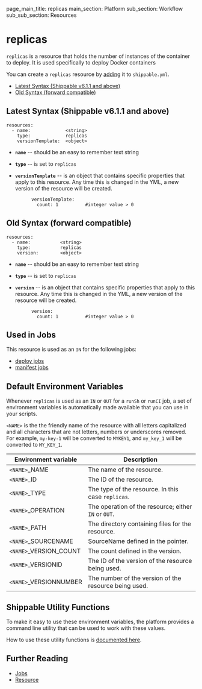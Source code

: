 page_main_title: replicas
main_section: Platform
sub_section: Workflow
sub_sub_section: Resources

# replicas
`replicas` is a resource that holds the number of instances of the container to deploy. It is used specifically to deploy Docker containers

You can create a `replicas` resource by [adding](/platform/tutorial/workflow/crud-resource#adding) it to `shippable.yml`.

- [Latest Syntax (Shippable v6.1.1 and above)](#latestSyntax)
- [Old Syntax (forward compatible)](#oldSyntax)

<a name="latestSyntax"></a>
## Latest Syntax (Shippable v6.1.1 and above)


```
resources:
  - name:             <string>
    type:             replicas
    versionTemplate:  <object>
```

* **`name`** -- should be an easy to remember text string

* **`type`** -- is set to `replicas`

* **`versionTemplate`** -- is an object that contains specific properties that apply to this resource. Any time this is changed in the YML, a new version of the resource will be created.

	        versionTemplate:
	          count: 1          #integer value > 0

<a name="oldSyntax"></a>
## Old Syntax (forward compatible)


```
resources:
  - name:           <string>
    type:           replicas
    version:        <object>
```

* **`name`** -- should be an easy to remember text string

* **`type`** -- is set to `replicas`

* **`version`** -- is an object that contains specific properties that apply to this resource. Any time this is changed in the YML, a new version of the resource will be created.

	        version:
	          count: 1          #integer value > 0


## Used in Jobs
This resource is used as an `IN` for the following jobs:

* [deploy jobs](/platform/workflow/job/deploy/)
* [manifest jobs](/platform/workflow/job/manifest/)

## Default Environment Variables
Whenever `replicas` is used as an `IN` or `OUT` for a `runSh` or `runCI` job, a set of environment variables is automatically made available that you can use in your scripts.

`<NAME>` is the the friendly name of the resource with all letters capitalized and all characters that are not letters, numbers or underscores removed. For example, `my-key-1` will be converted to `MYKEY1`, and `my_key_1` will be converted to `MY_KEY_1`.

| Environment variable						| Description                         |
| ------------- 								|------------------------------------ |
| `<NAME>`\_NAME 							| The name of the resource. |
| `<NAME>`\_ID 								| The ID of the resource. |
| `<NAME>`\_TYPE 							| The type of the resource. In this case `replicas`. |
| `<NAME>`\_OPERATION 						| The operation of the resource; either `IN` or `OUT`. |
| `<NAME>`\_PATH 							| The directory containing files for the resource. |
| `<NAME>`\_SOURCENAME    					| SourceName defined in the pointer. |
| `<NAME>`\_VERSION\_COUNT 				| The count defined in the version. |
| `<NAME>`\_VERSIONID    					| The ID of the version of the resource being used. |
| `<NAME>`\_VERSIONNUMBER 					| The number of the version of the resource being used. |

## Shippable Utility Functions
To make it easy to use these environment variables, the platform provides a command line utility that can be used to work with these values.

How to use these utility functions is [documented here](/platform/tutorial/workflow/using-shipctl).

## Further Reading
* [Jobs](/platform/workflow/job/overview)
* [Resource](/platform/workflow/resource/overview)
